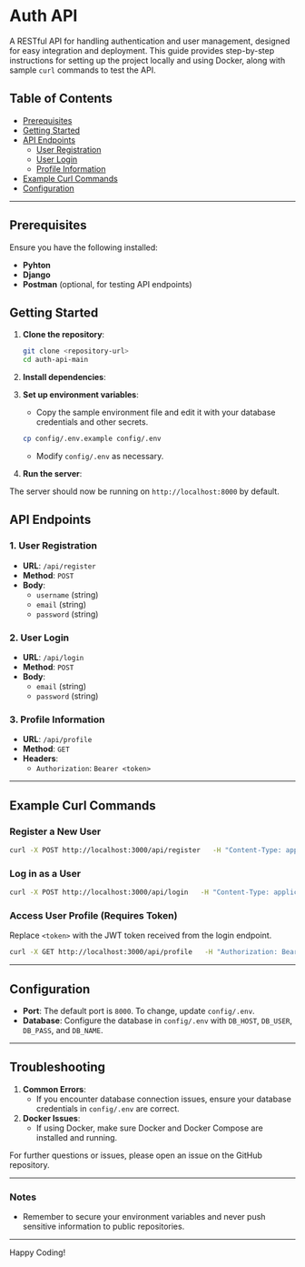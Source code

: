 
# Auth API

A RESTful API for handling authentication and user management, designed for easy integration and deployment. This guide provides step-by-step instructions for setting up the project locally and using Docker, along with sample `curl` commands to test the API.

## Table of Contents
- [Prerequisites](#prerequisites)
- [Getting Started](#getting-started)
- [API Endpoints](#api-endpoints)
  - [User Registration](#user-registration)
  - [User Login](#user-login)
  - [Profile Information](#profile-information)
- [Example Curl Commands](#example-curl-commands)
- [Configuration](#configuration)

---

## Prerequisites

Ensure you have the following installed:
- **Pyhton** 
- **Django** 
- **Postman** (optional, for testing API endpoints)

## Getting Started

1. **Clone the repository**:
   ```bash
   git clone <repository-url>
   cd auth-api-main
   ```

2. **Install dependencies**:

3. **Set up environment variables**:
   - Copy the sample environment file and edit it with your database credentials and other secrets.
   ```bash
   cp config/.env.example config/.env
   ```
   - Modify `config/.env` as necessary.

4. **Run the server**:
   

The server should now be running on `http://localhost:8000` by default.

## API Endpoints

### 1. User Registration
- **URL**: `/api/register`
- **Method**: `POST`
- **Body**: 
  - `username` (string)
  - `email` (string)
  - `password` (string)

### 2. User Login
- **URL**: `/api/login`
- **Method**: `POST`
- **Body**:
  - `email` (string)
  - `password` (string)

### 3. Profile Information
- **URL**: `/api/profile`
- **Method**: `GET`
- **Headers**:
  - `Authorization`: `Bearer <token>`

---

## Example Curl Commands

### Register a New User
```bash
curl -X POST http://localhost:3000/api/register   -H "Content-Type: application/json"   -d '{"username": "newuser", "email": "newuser@example.com", "password": "password123"}'
```

### Log in as a User
```bash
curl -X POST http://localhost:3000/api/login   -H "Content-Type: application/json"   -d '{"email": "newuser@example.com", "password": "password123"}'
```

### Access User Profile (Requires Token)
Replace `<token>` with the JWT token received from the login endpoint.
```bash
curl -X GET http://localhost:3000/api/profile   -H "Authorization: Bearer <token>"
```

---

## Configuration

- **Port**: The default port is `8000`. To change, update `config/.env`.
- **Database**: Configure the database in `config/.env` with `DB_HOST`, `DB_USER`, `DB_PASS`, and `DB_NAME`.

---

## Troubleshooting

1. **Common Errors**: 
   - If you encounter database connection issues, ensure your database credentials in `config/.env` are correct.
2. **Docker Issues**:
   - If using Docker, make sure Docker and Docker Compose are installed and running.

For further questions or issues, please open an issue on the GitHub repository.

---

### Notes
- Remember to secure your environment variables and never push sensitive information to public repositories.

---

Happy Coding!
